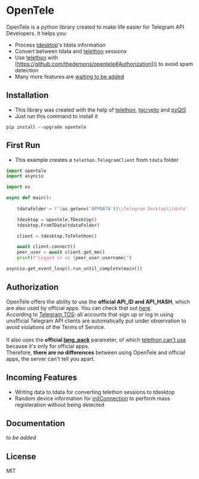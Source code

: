 # OpenTele

OpenTele is a python library created to make life easier for Telegram API Developers.
It helps you:
- Process [tdesktop](https://github.com/telegramdesktop/tdesktop)'s tdata information
- Convert between tdata and [telethon](https://github.com/LonamiWebs/Telethon) sessions
- Use [telethon](https://github.com/LonamiWebs/Telethon) with [https://github.com/thedemons/opentele#Authorization]() to avoid spam detection
- Many more features are [waiting to be added](https://github.com/thedemons/opentele#Incoming%20Features)

## Installation
- This library was created with the help of [telethon](https://github.com/LonamiWebs/Telethon), [tgcrypto](https://github.com/pyrogram/tgcrypto) and [pyQt5](https://www.riverbankcomputing.com/software/pyqt/)
- Just run this command to install it
```
pip install --upgrade opentele
```

## First Run
- This example creates a `telethon.TelegramClient` from `tdata` folder
```python
import opentele
import asyncio

import os

async def main():
    
    tdataFolder = f"{os.getenv('APPDATA')}\\Telegram Desktop\\tdata"

    tdesktop = opentele.TDesktop()
    tdesktop.FromTData(tdataFolder)

    client = tdesktop.ToTelethon()

    await client.connect()
    peer_user = await client.get_me()
    print(f"Logged in as {peer_user.username}")

asyncio.get_event_loop().run_until_complete(main())
```

## Authorization
OpenTele offers the ability to use the **official API_ID and API_HASH**, which are also used by official apps. You can check that out [here](https://github.com/thedemons/opentele/blob/main/opentele/opentele.py#L54).
<br>
According to [Telegram TOS](https://core.telegram.org/api/obtaining_api_id#using-the-api-id): all accounts that sign up or log in using unofficial Telegram API clients are automatically put under observation to avoid violations of the Terms of Service.
<br>
<br>
It also uses the **official [lang_pack](https://core.telegram.org/method/initConnection)** parameter, of which [telethon can't use](https://github.com/LonamiWebs/Telethon/blob/master/telethon/client/telegrambaseclient.py#L375) because it's only for official apps.
<br>
Therefore, **there are no differences** between using OpenTele and official apps, the server can't tell you apart.


## Incoming Features
- Writing data to tdata for converting telethon sessions to tdesktop
- Random device information for [initConnection](https://core.telegram.org/method/initConnection) to perform mass registeration without being detected

## Documentation
_to be added_

## License

MIT

